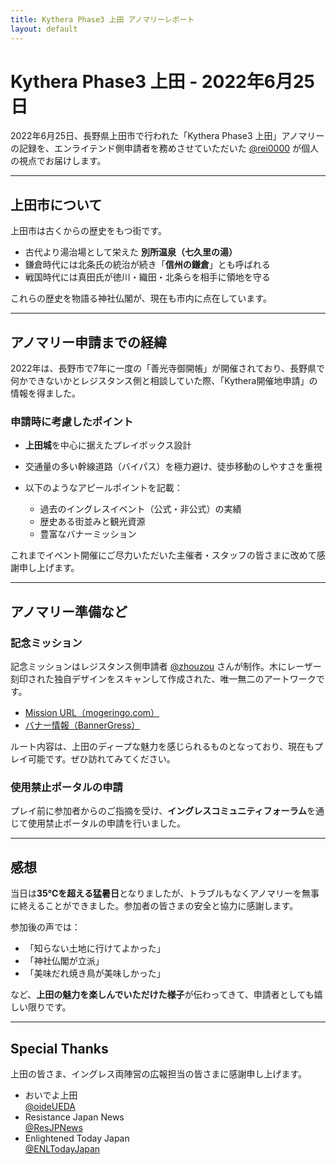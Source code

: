 ```yaml
---
title: Kythera Phase3 上田 アノマリーレポート
layout: default
---
```


# Kythera Phase3 上田 - 2022年6月25日

2022年6月25日、長野県上田市で行われた「Kythera Phase3 上田」アノマリーの記録を、エンライテンド側申請者を務めさせていただいた [@rei0000](https://x.com/rei0000_enl) が個人の視点でお届けします。

---

## 上田市について

上田市は古くからの歴史をもつ街です。

- 古代より湯治場として栄えた **別所温泉（七久里の湯）**
- 鎌倉時代には北条氏の統治が続き「**信州の鎌倉**」とも呼ばれる
- 戦国時代には真田氏が徳川・織田・北条らを相手に領地を守る

これらの歴史を物語る神社仏閣が、現在も市内に点在しています。

---

## アノマリー申請までの経緯

2022年は、長野市で7年に一度の「善光寺御開帳」が開催されており、長野県で何かできないかとレジスタンス側と相談していた際、「Kythera開催地申請」の情報を得ました。

### 申請時に考慮したポイント

- **上田城**を中心に据えたプレイボックス設計
- 交通量の多い幹線道路（バイパス）を極力避け、徒歩移動のしやすさを重視
- 以下のようなアピールポイントを記載：

  - 過去のイングレスイベント（公式・非公式）の実績
  - 歴史ある街並みと観光資源
  - 豊富なバナーミッション

これまでイベント開催にご尽力いただいた主催者・スタッフの皆さまに改めて感謝申し上げます。

---

## アノマリー準備など

### 記念ミッション

記念ミッションはレジスタンス側申請者 [@zhouzou](https://x.com/zhouzou) さんが制作。木にレーザー刻印された独自デザインをスキャンして作成された、唯一無二のアートワークです。

- [Mission URL（mogeringo.com）](https://mission.mogeringo.com/?id=54842)  
- [バナー情報（BannerGress）](https://bannergress.com/banner/kythera-phase3-memorial-in-shinshu-ueda-92c3)

ルート内容は、上田のディープな魅力を感じられるものとなっており、現在もプレイ可能です。ぜひ訪れてみてください。

### 使用禁止ポータルの申請

プレイ前に参加者からのご指摘を受け、**イングレスコミュニティフォーラム**を通じて使用禁止ポータルの申請を行いました。

---

## 感想

当日は**35℃を超える猛暑日**となりましたが、トラブルもなくアノマリーを無事に終えることができました。参加者の皆さまの安全と協力に感謝します。

参加後の声では：

- 「知らない土地に行けてよかった」
- 「神社仏閣が立派」
- 「美味だれ焼き鳥が美味しかった」

など、**上田の魅力を楽しんでいただけた様子**が伝わってきて、申請者としても嬉しい限りです。

---

## Special Thanks

上田の皆さま、イングレス両陣営の広報担当の皆さまに感謝申し上げます。

- おいでよ上田  
  [@oideUEDA](https://twitter.com/oideUEDA)
- Resistance Japan News  
  [@ResJPNews](https://twitter.com/ResJPNews/status/1537742926784397312)
- Enlightened Today Japan  
  [@ENLTodayJapan](https://twitter.com/ENLTodayJapan/status/1539600132886634496)
